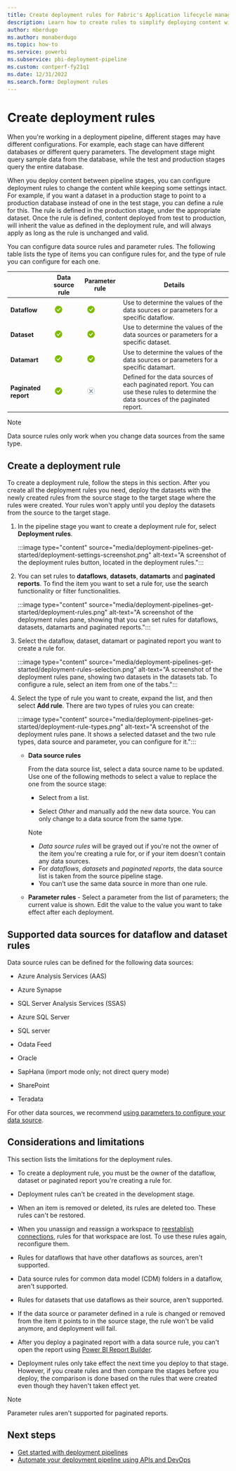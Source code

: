 ```yaml
---
title: Create deployment rules for Fabric's Application lifecycle management (ALM)
description: Learn how to create rules to simplify deploying content with Fabric's Application lifecycle management (ALM) tool
author: mberdugo
ms.author: monaberdugo
ms.topic: how-to
ms.service: powerbi
ms.subservice: pbi-deployment-pipeline
ms.custom: contperf-fy21q1
ms.date: 12/31/2022
ms.search.form: Deployment rules
---
```


# Create deployment rules

When you're working in a deployment pipeline, different stages may have different configurations. For example, each stage can have different databases or different query parameters. The development stage might query sample data from the database, while the test and production stages query the entire database.

When you deploy content between pipeline stages, you can configure deployment rules to change the content while keeping some settings intact. For example, if you want a dataset in a production stage to point to a production database instead of one in the test stage, you can define a rule for this. The rule is defined in the production stage, under the appropriate dataset. Once the rule is defined, content deployed from test to production, will inherit the value as defined in the deployment rule, and will always apply as long as the rule is unchanged and valid.

You can configure data source rules and parameter rules. The following table lists the type of items you can configure rules for, and the type of rule you can configure for each one.

||Data source rule  |Parameter rule  |Details  |
|---------|---------|---------|---------|
|**Dataflow**         |![Applies to.](./media/deployment-pipelines-create-rules/yes.png) |![Applies to.](./media/deployment-pipelines-create-rules/yes.png) |Use to determine the values of the data sources or parameters for a specific dataflow. |
|**Dataset**          |![Applies to.](./media/deployment-pipelines-create-rules/yes.png) |![Applies to.](./media/deployment-pipelines-create-rules/yes.png) |Use to determine the values of the data sources or parameters for a specific dataset.         |
|**Datamart**          |![Applies to.](./media/deployment-pipelines-create-rules/yes.png) |![Applies to.](./media/deployment-pipelines-create-rules/yes.png) |Use to determine the values of the data sources or parameters for a specific datamart.         |
|**Paginated report** |![Applies to.](./media/deployment-pipelines-create-rules/yes.png) |![Does not apply to.](./media/deployment-pipelines-create-rules/no.png) |Defined for the data sources of each paginated report. You can use these rules to determine the data sources of the paginated report. |

>[!NOTE]
> Data source rules only work when you change data sources from the same type.

## Create a deployment rule

To create a deployment rule, follow the steps in this section. After you create all the deployment rules you need, deploy the datasets with the newly created rules from the source stage to the target stage where the rules were created. Your rules won't apply until you deploy the datasets from the source to the target stage.

1. In the pipeline stage you want to create a deployment rule for, select **Deployment rules**.

    :::image type="content" source="media/deployment-pipelines-get-started/deployment-settings-screenshot.png" alt-text="A screenshot of the deployment rules button, located in the deployment rules.":::

2. You can set rules to **dataflows**, **datasets**, **datamarts** and **paginated reports**. To find the item you want to set a rule for, use the search functionality or filter functionalities.

    :::image type="content" source="media/deployment-pipelines-get-started/deployment-rules.png" alt-text="A screenshot of the deployment rules pane, showing that you can set rules for dataflows, datasets, datamarts and paginated reports.":::

3. Select the dataflow, dataset, datamart or paginated report you want to create a rule for.

    :::image type="content" source="media/deployment-pipelines-get-started/deployment-rules-selection.png" alt-text="A screenshot of the deployment rules pane, showing two datasets in the datasets tab. To configure a rule, select an item from one of the tabs.":::

4. Select the type of rule you want to create, expand the list, and then select **Add rule**. There are two types of rules you can create:

    :::image type="content" source="media/deployment-pipelines-get-started/deployment-rule-types.png" alt-text="A screenshot of the deployment rules pane. It shows a selected dataset and the two rule types, data source and parameter, you can configure for it.":::

    * **Data source rules**

        From the data source list, select a data source name to be updated. Use one of the following methods to select a value to replace the one from the source stage:

        * Select from a list.

        * Select *Other* and manually add the new data source. You can only change to a data source from the same type.

        >[!NOTE]
        >
        >* *Data source rules* will be grayed out if you're not the owner of the item you're creating a rule for, or if your item doesn't contain any data sources.
        >* For *dataflows*, *datasets* and *paginated reports*, the data source list is taken from the source pipeline stage.
        >* You can’t use the same data source in more than one rule.

    * **Parameter rules** - Select a parameter from the list of parameters; the current value is shown. Edit the value to the value you want to take effect after each deployment.

## Supported data sources for dataflow and dataset rules

Data source rules can be defined for the following data sources:

* Azure Analysis Services (AAS)

* Azure Synapse

* SQL Server Analysis Services (SSAS)

* Azure SQL Server

* SQL server

* Odata Feed

* Oracle

* SapHana (import mode only; not direct query mode)

* SharePoint

* Teradata

For other data sources, we recommend [using parameters to configure your data source](deployment-pipelines-best-practices.md#use-parameters-in-your-model).

## Considerations and limitations

This section lists the limitations for the deployment rules.

* To create a deployment rule, you must be the owner of the dataflow, dataset or paginated report you're creating a rule for.

* Deployment rules can't be created in the development stage.

* When an item is removed or deleted, its rules are deleted too. These rules can't be restored.

* When you unassign and reassign a workspace to [reestablish connections](deployment-pipelines-troubleshooting.yml#how-do-i-reestablish-connections-after-deployment-), rules for that workspace are lost. To use these rules again, reconfigure them.

* Rules for dataflows that have other dataflows as sources, aren't supported.

* Data source rules for common data model (CDM) folders in a dataflow, aren't supported.

* Rules for datasets that use dataflows as their source, aren't supported.

* If the data source or parameter defined in a rule is changed or removed from the item it points to in the source stage, the rule won't be valid anymore, and deployment will fail.

* After you deploy a paginated report with a data source rule, you can't open the report using [Power BI Report Builder](/power-bi/paginated-reports/report-builder-power-bi.md).

* Deployment rules only take effect the next time you deploy to that stage. However, if you create rules and then compare the stages before you deploy, the comparison is done based on the rules that were created even though they haven't taken effect yet.

>[!NOTE]
>Parameter rules aren't supported for paginated reports.

## Next steps

* [Get started with deployment pipelines](deployment-pipelines-get-started.md)
* [Automate your deployment pipeline using APIs and DevOps](deployment-pipelines-automation.md)
